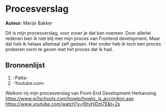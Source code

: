 # Procesverslag

**Auteur:** Merijn Bakker

Dit is mijn procesverslag, voor zover je dat kan noemen. Door allerlei redenen ben ik niet blij met mijn proces van Frontend development. Maar dat heb ik helaas allemaal zelf gedaan.
Hier onder heb ik toch een proces proberen vorm te geven met het proces dat ik had.

## Bronnenlijst

1. -Patta-
2. -Youtube.com-

Welkom nij mijn procesverslag van Front-End Development Herkansing.
https://www.w3schools.com/howto/howto_js_accordion.asp
https://www.youtube.com/watch?v=flItyHiDm7E&t=2s
